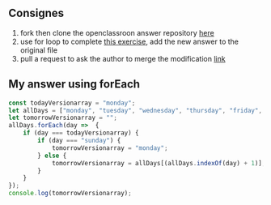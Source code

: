 ## Consignes

1. fork then clone the openclassroon answer repository [here](https://github.com/xiaoouwang/intro-javascript)
2. use for loop to complete [this exercise](https://github.com/xiaoouwang/intro-javascript/blob/gh-pages/chapitre3_exercice1.js), add the new answer to the original file
3. pull a request to ask the author to merge the modification [link](https://www.youtube.com/watch?v=rgbCcBNZcdQ)

## My answer using forEach

```javascript
const todayVersionarray = "monday";
let allDays = ["monday", "tuesday", "wednesday", "thursday", "friday", "saturday", "sunday"];
let tomorrowVersionarray = "";
allDays.forEach(day =>  {
	if (day === todayVersionarray) {
		if (day === "sunday") {
			tomorrowVersionarray = "monday";
		} else {
			tomorrowVersionarray = allDays[(allDays.indexOf(day) + 1)];
		}
	}
});
console.log(tomorrowVersionarray);
```

